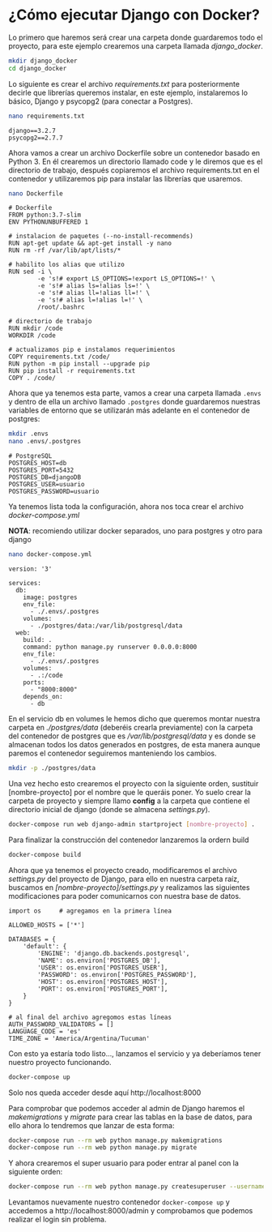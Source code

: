 # ¿Cómo ejecutar Django con Docker?

Lo primero que haremos será crear una carpeta donde guardaremos todo el proyecto, para este ejemplo crearemos una carpeta llamada _django_docker_.

```bash
mkdir django_docker
cd django_docker
```

Lo siguiente es crear el archivo _requirements.txt_ para posteriormente decirle que librerías queremos instalar, en este ejemplo, instalaremos lo básico, Django y psycopg2 (para conectar a Postgres).

```bash
nano requirements.txt
```

```text
django==3.2.7
psycopg2==2.7.7
```

Ahora vamos a crear un archivo Dockerfile sobre un contenedor basado en Python 3. En él crearemos un directorio llamado code y le diremos que es el directorio de trabajo, después copiaremos el archivo requirements.txt en el contenedor y utilizaremos pip para instalar las librerías que usaremos.

```bash
nano Dockerfile
```

```text
# Dockerfile
FROM python:3.7-slim
ENV PYTHONUNBUFFERED 1

# instalacion de paquetes (--no-install-recommends)
RUN apt-get update && apt-get install -y nano
RUN rm -rf /var/lib/apt/lists/*

# habilito los alias que utilizo
RUN sed -i \
        -e 's!# export LS_OPTIONS=!export LS_OPTIONS=!' \
        -e 's!# alias ls=!alias ls=!' \
        -e 's!# alias ll=!alias ll=!' \
        -e 's!# alias l=!alias l=!' \
        /root/.bashrc

# directorio de trabajo
RUN mkdir /code
WORKDIR /code

# actualizamos pip e instalamos requerimientos
COPY requirements.txt /code/
RUN python -m pip install --upgrade pip
RUN pip install -r requirements.txt
COPY . /code/
```

Ahora que ya tenemos esta parte, vamos a crear una carpeta llamada `.envs` y dentro de ella un archivo llamado `.postgres` donde guardaremos nuestras variables de entorno que se utilizarán más adelante en el contenedor de postgres:

```bash
mkdir .envs
nano .envs/.postgres
```

```text
# PostgreSQL
POSTGRES_HOST=db
POSTGRES_PORT=5432
POSTGRES_DB=djangoDB
POSTGRES_USER=usuario
POSTGRES_PASSWORD=usuario
```

Ya tenemos lista toda la configuración, ahora nos toca crear el archivo _docker-compose.yml_

**NOTA**: recomiendo utilizar docker separados, uno para postgres y otro para django

```bash
nano docker-compose.yml
```

```text
version: '3'

services:
  db:
    image: postgres
    env_file:
      - ./.envs/.postgres
    volumes:
      - ./postgres/data:/var/lib/postgresql/data      
  web:
    build: .
    command: python manage.py runserver 0.0.0.0:8000
    env_file:
      - ./.envs/.postgres
    volumes:
      - .:/code
    ports:
      - "8000:8000"
    depends_on:
      - db
```

En el servicio db en volumes le hemos dicho que queremos montar nuestra carpeta en _./postgres/data_ (deberéis crearla previamente) con la carpeta del contenedor de postgres que es _/var/lib/postgresql/data_ y es donde se almacenan todos los datos generados en postgres, de esta manera aunque paremos el contenedor seguiremos manteniendo los cambios.

```bash
mkdir -p ./postgres/data
```

Una vez hecho esto crearemos el proyecto con la siguiente orden, sustituir [nombre-proyecto] por el nombre que le queráis poner. Yo suelo crear la carpeta de proyecto y siempre llamo **config** a la carpeta que contiene el directorio inicial de django (donde se almacena _settings.py_).

```bash
docker-compose run web django-admin startproject [nombre-proyecto] .
```

Para finalizar la construcción del contenedor lanzaremos la ordern build

```bash
docker-compose build
```

Ahora que ya tenemos el proyecto creado, modificaremos el archivo _settings.py_ del proyecto de Django, para ello en nuestra carpeta raíz, buscamos en _[nombre-proyecto]/settings.py_ y realizamos las siguientes modificaciones para poder comunicarnos con nuestra base de datos.

```text
import os     # agregamos en la primera línea

ALLOWED_HOSTS = ['*']

DATABASES = {
    'default': {
        'ENGINE': 'django.db.backends.postgresql',
        'NAME': os.environ['POSTGRES_DB'],
        'USER': os.environ['POSTGRES_USER'],
        'PASSWORD': os.environ['POSTGRES_PASSWORD'],
        'HOST': os.environ['POSTGRES_HOST'],
        'PORT': os.environ['POSTGRES_PORT'],
    }
}

# al final del archivo agregomos estas líneas
AUTH_PASSWORD_VALIDATORS = []
LANGUAGE_CODE = 'es'
TIME_ZONE = 'America/Argentina/Tucuman'
```

Con esto ya estaría todo listo..., lanzamos el servicio y ya deberíamos tener nuestro proyecto funcionando.

```bash
docker-compose up
```

Solo nos queda acceder desde aquí http://localhost:8000


Para comprobar que podemos acceder al admin de Django haremos el _makemigrations_ y _migrate_ para crear las tablas en la base de datos, para ello ahora lo tendremos que lanzar de esta forma:

```bash
docker-compose run --rm web python manage.py makemigrations
docker-compose run --rm web python manage.py migrate
```

Y ahora crearemos el super usuario para poder entrar al panel con la siguiente orden:

```bash
docker-compose run --rm web python manage.py createsuperuser --username admin --email admin@correo.com
```

Levantamos nuevamente nuestro contenedor `docker-compose up` y accedemos a http://localhost:8000/admin y comprobamos que podemos realizar el login sin problema.

